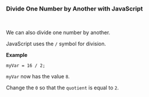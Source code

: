 ### **Divide One Number by Another with JavaScript**

<br>

We can also divide one number by another.

JavaScript uses the `/` symbol for division.

**Example**

```
myVar = 16 / 2;
```

`myVar` now has the value `8`.

Change the `0` so that the `quotient` is equal to `2`.
